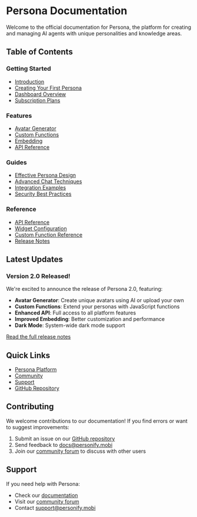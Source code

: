 # Persona Documentation

Welcome to the official documentation for Persona, the platform for creating and managing AI agents with unique personalities and knowledge areas.

## Table of Contents

### Getting Started
- [Introduction](getting-started.md)
- [Creating Your First Persona](getting-started.md#creating-your-first-persona)
- [Dashboard Overview](getting-started.md#step-2-navigate-to-the-dashboard)
- [Subscription Plans](getting-started.md#subscription-plans)

### Features
- [Avatar Generator](avatar-generator.md)
- [Custom Functions](custom-functions.md)
- [Embedding](embedding.md)
- [API Reference](api-reference.md)

### Guides
- [Effective Persona Design](guides/effective-persona-design.md)
- [Advanced Chat Techniques](guides/advanced-chat-techniques.md)
- [Integration Examples](guides/integration-examples.md)
- [Security Best Practices](guides/security-best-practices.md)

### Reference
- [API Reference](api-reference.md)
- [Widget Configuration](embedding.md#customization-options)
- [Custom Function Reference](custom-functions.md#function-structure)
- [Release Notes](release-notes.md)

## Latest Updates

### Version 2.0 Released!

We're excited to announce the release of Persona 2.0, featuring:

- **Avatar Generator**: Create unique avatars using AI or upload your own
- **Custom Functions**: Extend your personas with JavaScript functions
- **Enhanced API**: Full access to all platform features
- **Improved Embedding**: Better customization and performance
- **Dark Mode**: System-wide dark mode support

[Read the full release notes](release-notes.md)

## Quick Links

- [Persona Platform](https://personify.mobi)
- [Community](https://personify.mobi/community)
- [Support](mailto:support@personify.mobi)
- [GitHub Repository](https://github.com/personify-ai/persona)

## Contributing

We welcome contributions to our documentation! If you find errors or want to suggest improvements:

1. Submit an issue on our [GitHub repository](https://github.com/personify-ai/persona)
2. Send feedback to [docs@personify.mobi](mailto:docs@personify.mobi)
3. Join our [community forum](https://personify.mobi/community) to discuss with other users

## Support

If you need help with Persona:

- Check our [documentation](https://personify.mobi/resources)
- Visit our [community forum](https://personify.mobi/community)
- Contact [support@personify.mobi](mailto:support@personify.mobi)